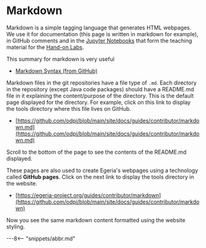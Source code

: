 <!-- SPDX-License-Identifier: CC-BY-4.0 -->
<!-- Copyright Contributors to the ODPi Egeria project 2020. -->

# Markdown

Markdown is a simple tagging language that generates HTML webpages.
We use it for documentation (this page is written in markdown for example), in GitHub comments and
in the [Jupyter Notebooks](/education/tutorialsjupyter-tutorial/overview) that form the teaching material for the
[Hand-on Labs](/education/open-metadata-labs).

This summary for markdown is very useful

* [Markdown Syntax (from GitHub)](https://guides.github.com/pdfs/markdown-cheatsheet-online.pdf)

Markdown files in the git repositories have a file type of `.md`.  Each directory in the repository
(except Java code packages) should have a README.md file in it explaining the content/purpose
of the directory.  This is the default page displayed for the directory.  For example,
click on this link to display the tools directory where this file lives on GitHub.

* [https://github.com/odpi/blob/main/site/docs/guides/contributor/markdown.md](https://github.com/odpi/blob/main/site/docs/guides/contributor/markdown.md)

Scroll to the bottom of the page to see the contents of the README.md displayed.

These pages are also used to create Egeria's webpages using a technology called **GitHub pages**.
Click on the next link to display the tools directory in the website.

* [https://egeria-project.org/guides/contributor/markdown](https://github.com/odpi/blob/main/site/docs/guides/contributor/markdown)

Now you see the same markdown content formatted using the website styling.

---8<-- "snippets/abbr.md"
